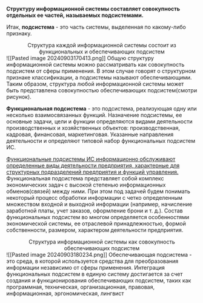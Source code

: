 **Структуру информационной системы составляет совокупность отдельных ее частей, называемых подсистемами.**

Итак, **подсистема** - это часть системы, выделенная по какому-либо признаку.

<center>Структура каждой информационной системы состоит из функциональных и обеспечивающих подсистем</center>
![[Pasted image 20240903170413.png]]
Общую структуру информационной системы можно рассматривать как совокупность подсистем от сферы применения. В этом случае говорят о структурном признаке классификации, а подсистемы называют обеспечивающими. Таким образом, структура любой информационной системы может быть представлена совокупностью обеспечивающих подсистем(смотри рисунок).

**Функциональная подсистема** - это подсистема, реализующая одну или несколько взаимосвязанных функций. Назначение подсистемы, ее основные задачи, цели и функции определяются видами деятельности производственных и хозяйственных объектов: производственная, кадровая, финансовая, маркетинговая. Указанные направления деятельности и определяют типовой набор функциональных подсистем ИС.

<u>Функциональные подсистемы ИС информационно обслуживают определенные виды деятельности предприятия, характерные для структурных подразделений предприятия и функций управления.</u> Функциональная подсистема представляет собой комплекс экономических задач с высокой степенью информационных обменов(связей) между ними. При этом под задачей будем понимать некоторый процесс обработки информации с четко определенным множеством входной и выходной информации (например, начисление заработной платы, учет заказов, оформление брони и т. д.). Состав функциональных подсистем во многом определяется особенностями экономической системы, ее отраслевой принадлежностью, формой собственности, размером, характером деятельности предприятия.

<center>Структура информационной системы как совокупность обеспечивающих подсистем</center>
![[Pasted image 20240903180234.png]]
Обеспечивающая подсистема - это среда, в которой используется средства для преобразования информации независимо от сферы применения. Интеграция функциональных подсистем в единую систему достигается за счет создания и функционирования обеспечивающих подсистем, таких как программная, техническая, организационная, правовая, информационная, эргономическая, лингвист